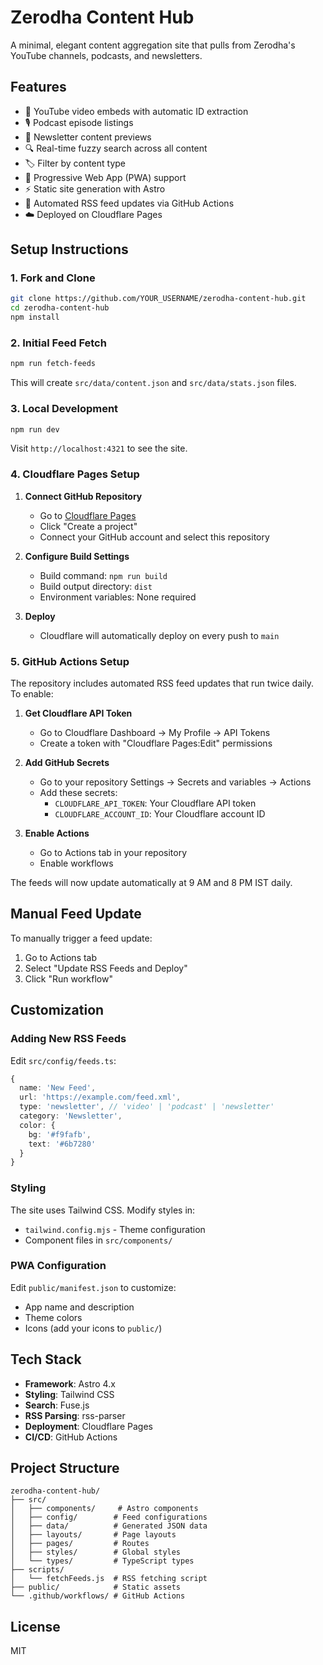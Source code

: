 # Zerodha Content Hub

A minimal, elegant content aggregation site that pulls from Zerodha's YouTube channels, podcasts, and newsletters.

## Features

- 🎥 YouTube video embeds with automatic ID extraction
- 🎙️ Podcast episode listings
- 📰 Newsletter content previews
- 🔍 Real-time fuzzy search across all content
- 🏷️ Filter by content type
- 📱 Progressive Web App (PWA) support
- ⚡ Static site generation with Astro
- 🔄 Automated RSS feed updates via GitHub Actions
- ☁️ Deployed on Cloudflare Pages

## Setup Instructions

### 1. Fork and Clone

```bash
git clone https://github.com/YOUR_USERNAME/zerodha-content-hub.git
cd zerodha-content-hub
npm install
```

### 2. Initial Feed Fetch

```bash
npm run fetch-feeds
```

This will create `src/data/content.json` and `src/data/stats.json` files.

### 3. Local Development

```bash
npm run dev
```

Visit `http://localhost:4321` to see the site.

### 4. Cloudflare Pages Setup

1. **Connect GitHub Repository**
   - Go to [Cloudflare Pages](https://pages.cloudflare.com)
   - Click "Create a project"
   - Connect your GitHub account and select this repository

2. **Configure Build Settings**
   - Build command: `npm run build`
   - Build output directory: `dist`
   - Environment variables: None required

3. **Deploy**
   - Cloudflare will automatically deploy on every push to `main`

### 5. GitHub Actions Setup

The repository includes automated RSS feed updates that run twice daily. To enable:

1. **Get Cloudflare API Token**
   - Go to Cloudflare Dashboard → My Profile → API Tokens
   - Create a token with "Cloudflare Pages:Edit" permissions

2. **Add GitHub Secrets**
   - Go to your repository Settings → Secrets and variables → Actions
   - Add these secrets:
     - `CLOUDFLARE_API_TOKEN`: Your Cloudflare API token
     - `CLOUDFLARE_ACCOUNT_ID`: Your Cloudflare account ID

3. **Enable Actions**
   - Go to Actions tab in your repository
   - Enable workflows

The feeds will now update automatically at 9 AM and 8 PM IST daily.

## Manual Feed Update

To manually trigger a feed update:

1. Go to Actions tab
2. Select "Update RSS Feeds and Deploy"
3. Click "Run workflow"

## Customization

### Adding New RSS Feeds

Edit `src/config/feeds.ts`:

```typescript
{
  name: 'New Feed',
  url: 'https://example.com/feed.xml',
  type: 'newsletter', // 'video' | 'podcast' | 'newsletter'
  category: 'Newsletter',
  color: {
    bg: '#f9fafb',
    text: '#6b7280'
  }
}
```

### Styling

The site uses Tailwind CSS. Modify styles in:
- `tailwind.config.mjs` - Theme configuration
- Component files in `src/components/`

### PWA Configuration

Edit `public/manifest.json` to customize:
- App name and description
- Theme colors
- Icons (add your icons to `public/`)

## Tech Stack

- **Framework**: Astro 4.x
- **Styling**: Tailwind CSS
- **Search**: Fuse.js
- **RSS Parsing**: rss-parser
- **Deployment**: Cloudflare Pages
- **CI/CD**: GitHub Actions

## Project Structure

```
zerodha-content-hub/
├── src/
│   ├── components/     # Astro components
│   ├── config/        # Feed configurations
│   ├── data/          # Generated JSON data
│   ├── layouts/       # Page layouts
│   ├── pages/         # Routes
│   ├── styles/        # Global styles
│   └── types/         # TypeScript types
├── scripts/
│   └── fetchFeeds.js  # RSS fetching script
├── public/            # Static assets
└── .github/workflows/ # GitHub Actions
```

## License

MIT